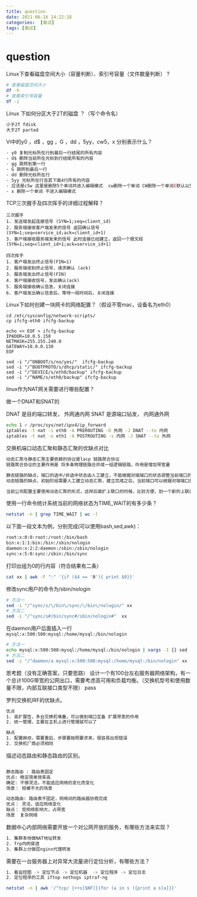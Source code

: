 ```yaml
---
title: question
date: 2021-06-16 14:22:18
categories:  [面试]
tags: [面试]
---
```



<!--more-->


# question

Linux下查看磁盘空间大小（容量判断）、索引号容量（文件数量判断） ?

```bash
# 查看磁盘空间大小
df -h
# 查看索引号容量
df -i
```


Linux 下如何分区大于2T的磁盘 ？（写个命令名）
```bash
小于2T fdisk
大于2T parted
```

Vi中的y0 ，d$ ，gg ，G ，dd ，5yy，cw5，x 分别表示什么？

```bash
- y0 复制光标所在行到最后一行结尾的所有内容
- d$ 删除当前所在光标到行结尾所有的内容
- gg 跳转到第一行
- G 跳转到最后一行
- dd 删除光标所在行
- 5yy 光标所在行及其下面4行所有的内容
- 应该是c5w 这里是删除5个单词并进入编辑模式  cw删除一个单词 CW删除一个单词(默认以空白为分隔符号)
- x 删除一个单词 不进入编辑模式
```


TCP三次握手及四次挥手的详细过程解释？

```
三次握手
1. 发送端发起连接信号 (SYN=1;seq=client_id) 
2. 服务端接收客户端发来的信号 返回确认信号 (SYN=1;seq=service_id;ack=client_id+1)
3. 客户端接收服务端发来的信号 此时连接已经建立，返回一个报文段 (SYN=1;seq=client_id+1;ack=service_id+1)

四次挥手
1. 客户端发出终止信号(FIN=1)
2. 服务端收到终止信号，请求确认 (ack)
3. 服务端发出终止信号(FIN)
4. 客户端接收信号，发出确认(ack)
5. 服务端接收确认信息，关闭连接
6. 客户端发出确认信息后，等待一段时间后，关闭连接
```


Linux下如何创建一块网卡的网络配置？（假设不管mac，设备名为eth0）

```
cd /etc/sysconfig/network-scripts/
cp ifcfg-eth0 ifcfg-backup

echo << EOF > ifcfg-backup
IPADDR=10.0.5.158
NETMASK=255.255.240.0
GATEWAY=10.0.0.130
EOF

sed -i "/^ONBOOT/s/no/yes/"  ifcfg-backup
sed -i "/^BOOTPROTO/s/dhcp/static/" ifcfg-backup
sed -i "/^DEVICE/s/eth0/backup" ifcfg-backup
sed -i "/^NAME/s/eth0/backup" ifcfg-backup
```


linux作为NAT网关需要进行哪些配置？

做一个DNAT和SNAT的

DNAT 是目的端口转发， 外网通内网
SNAT 是源端口钻发， 内网通外网



```bash
echo 1 > /proc/sys/net/ipv4/ip_forward 
iptables -t nat -i eth0 -A PREROUTING -D 外网 -J DNAT --to 内网
iptables -t nat -o eth1 -A POSTROUTING -s 内网 -J SNAT --to 外网
```






交换机端口动态汇聚和静态汇聚的优缺点对比

```bash
动态汇聚与静态汇聚主要依赖的协议是lacp 链路聚合协议
链路聚合协议的主要作用是 将多条物理链路合并成一组逻辑链路，作用是增加带宽量

静态链路的缺点，端口的选中/非选中状态由人工建立，不能根据对端端口的状态调整当前端口的选中/非选中状态，优点是不受网络的限制，稳定
动态链路的缺点，初始阶段需要人工建立动态汇聚，建立完成之后，当前端口可以根据对端端口的状态，自动协商端口状态

当前公司配置主要使用动态汇聚的形式，这样后面扩上联口的时候，比较方便，划一个新的上联口到汇聚口就行了
```




使用一行命令统计系统当前的网络状态为TIME_WAIT的有多少条？
```bash
netstat -n | grep TIME_WAIT | wc -l
```

以下面一段文本为例，分别完成(可以使用bash,sed,awk)：
```bash
root:x:0:0:root:/root:/bin/bash
bin:x:1:1:bin:/bin:/sbin/nologin
daemon:x:2:2:daemon:/sbin:/sbin/nologin
sync:x:5:0:sync:/sbin:/bin/sync
```


打印出组为0的行内容（符合结果有二条）

```bash
cat xx | awk -F ":" '{if ($4 == '0'){ print $0}}'
```



修改sync用户的命令为/sbin/nologin
```bash
# 方法一
sed -i "/^sync/s/\/bin\/sync/\/bin\/nologin/" xx
# 方法二
sed -i "/^sync/s#/bin/sync#/sbin/nologin#"  xx
```


在daemon用户后面插入一行
`mysql:x:500:500:mysql:/home/mysql:/bin/nologin`

```bash
# 方法一
echo mysql:x:500:500:mysql:/home/mysql:/bin/nologin | xargs -I {} sed -i "/^daemon/a{}" xx
# 方法二
sed -i "/^daemon/a mysql:x:500:500:mysql:/home/mysql:/bin/nologin" xx
```

思考题（没有正确答案，只要思路）
设计一个有100台左右服务器网络架构，有一个总计100G带宽的公网出口，需要考虑高可用和负载均衡。（交换机型号和使用数量不限，内部互联接口类型不限）
pass


罗列交换机IRF的优缺点。

```bash
优点
1. 高扩展性，多台交换机堆叠，可以做到端口互备 扩展带宽的作用
2. 统一管理，主要在主机上进行管理就可以了

缺点 
1. 配置麻烦，需要重启，步骤要按照要求来，很容易出现错误
2. 交换机厂商必须相同
```


描述动态路由和静态路由的区别。

```bash

静态路由 : 路由表固定
优点: 稳定简单效率高
确定: 不够灵活，不能适应网络的变化而变化
场景： 规模不大的场景

动态路由: 路由表不固定，网络间的路由器协商完成
优点： 灵活，适应网络变化
缺点： 受网络影响大，占带宽
场景  复杂网络 

```



数据中心内部网络需要开放一个对公网开放的服务，有哪些方法来实现？
```bash
1. 集群本地做NAT地址转发
2. frp内网穿透
3. 集群上分做层nginx代理转发
```


需要在一台服务器上对异常大流量进行定位分析，有哪些方法？
```bash
1. 看监控图 -> 定位节点 -> 定位机器  -> 定位程序 -> 定位日志
2. 定位程序的工具 iftop nethogs iptraf-ng

netstat -n | awk '/^tcp/ {++s[$NF]}{for (a in s ){print a s[a]}}'
```
